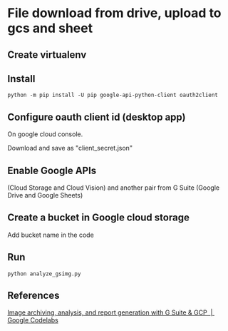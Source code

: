 # File download from drive, upload to gcs and sheet

## Create virtualenv

## Install

```
python -m pip install -U pip google-api-python-client oauth2client
```

## Configure oauth client id (desktop app)

On google cloud console.

Download and save as "client_secret.json"

## Enable Google APIs

(Cloud Storage and Cloud Vision) and another pair from G Suite (Google Drive and Google Sheets)

## Create a bucket in Google cloud storage

Add bucket name in the code

## Run

```
python analyze_gsimg.py
```

## References

[Image archiving, analysis, and report generation with G Suite & GCP  |  Google Codelabs](https://codelabs.developers.google.com/codelabs/drive-gcs-vision-sheets/#12)